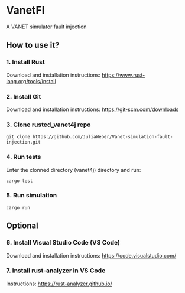 # VanetFI

A VANET simulator fault injection

## How to use it?

### 1. Install Rust

Download and installation instructions: <https://www.rust-lang.org/tools/install>

### 2. Install Git

Download and installation instructions: <https://git-scm.com/downloads>

### 3. Clone rusted_vanet4j repo

    git clone https://github.com/JuliaWeber/Vanet-simulation-fault-injection.git
### 4. Run tests

Enter the clonned directory (vanet4j) directory and run:

    cargo test

### 5. Run simulation

    cargo run

## Optional

### 6. Install Visual Studio Code (VS Code)

Download and installation instructions: <https://code.visualstudio.com/>

### 7. Install rust-analyzer in VS Code

Instructions: <https://rust-analyzer.github.io/>
